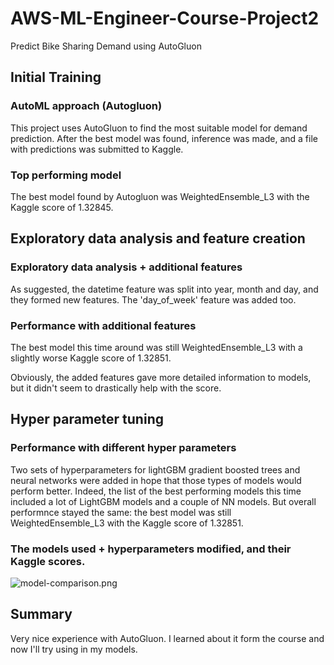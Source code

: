 # AWS-ML-Engineer-Course-Project2
Predict Bike Sharing Demand using AutoGluon

## Initial Training
### AutoML approach (Autogluon)
This project uses AutoGluon to find the most suitable model for demand prediction. After the best model was found, inference was made, and a file with predictions was submitted to Kaggle.

### Top performing model
The best model found by Autogluon was WeightedEnsemble_L3 with the Kaggle score of 1.32845.

## Exploratory data analysis and feature creation

### Exploratory data analysis + additional features
As suggested, the datetime feature was split into year, month and day, and they formed new features. The 'day_of_week' feature was added too.

### Performance with additional features
The best model this time around was still WeightedEnsemble_L3 with a slightly worse Kaggle score of 1.32851.

Obviously, the added features gave more detailed information to models, but it didn't seem to drastically help with the score.

## Hyper parameter tuning
### Performance with different hyper parameters
Two sets of hyperparameters for lightGBM gradient boosted trees and neural networks were added in hope that those types of models would perform better. Indeed, the list of the best performing models this time included a lot of LightGBM models and a couple of NN models. But overall performnce stayed the same: the best model was still WeightedEnsemble_L3 with the Kaggle score of 1.32851.

### The models used + hyperparameters modified, and their Kaggle scores.
![model-comparison.png](img/model-comparison.png)

## Summary
Very nice experience with AutoGluon. I learned about it form the course and now I'll try using in my models.
